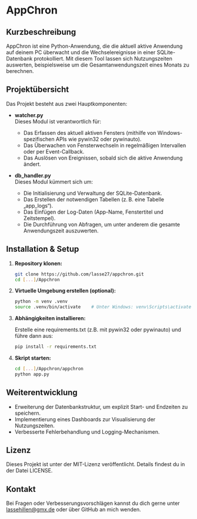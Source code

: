 # AppChron

## Kurzbeschreibung
AppChron ist eine Python-Anwendung, die die aktuell aktive Anwendung auf deinem PC überwacht und die Wechselereignisse in einer SQLite-Datenbank protokolliert. Mit diesem Tool lassen sich Nutzungszeiten auswerten, beispielsweise um die Gesamtanwendungszeit eines Monats zu berechnen.

## Projektübersicht
Das Projekt besteht aus zwei Hauptkomponenten:

- **watcher.py**  
  Dieses Modul ist verantwortlich für:
  - Das Erfassen des aktuell aktiven Fensters (mithilfe von Windows-spezifischen APIs wie pywin32 oder pywinauto).
  - Das Überwachen von Fensterwechseln in regelmäßigen Intervallen oder per Event-Callback.
  - Das Auslösen von Ereignissen, sobald sich die aktive Anwendung ändert.

- **db_handler.py**  
  Dieses Modul kümmert sich um:
  - Die Initialisierung und Verwaltung der SQLite-Datenbank.
  - Das Erstellen der notwendigen Tabellen (z. B. eine Tabelle „app_logs“).
  - Das Einfügen der Log-Daten (App-Name, Fenstertitel und Zeitstempel).
  - Die Durchführung von Abfragen, um unter anderem die gesamte Anwendungszeit auszuwerten.

## Installation & Setup

1. **Repository klonen:**

   ```bash
   git clone https://github.com/lasse27/appchron.git
   cd [...]/Appchron
   ```

2. **Virtuelle Umgebung erstellen (optional):**

   ```bash
   python -m venv .venv
   source .venv/bin/activate    # Unter Windows: venv\Scripts\activate
   ```

3. **Abhängigkeiten installieren:**

   Erstelle eine requirements.txt (z.B. mit pywin32 oder pywinauto) und führe dann aus:

   ```bash
   pip install -r requirements.txt
   ```

4. **Skript starten:**

   ```bash
   cd [...]/Appchron/appchron
   python app.py
   ```

## Weiterentwicklung
- Erweiterung der Datenbankstruktur, um explizit Start- und Endzeiten zu speichern.
- Implementierung eines Dashboards zur Visualisierung der Nutzungszeiten.
- Verbesserte Fehlerbehandlung und Logging-Mechanismen.

## Lizenz
Dieses Projekt ist unter der MIT-Lizenz veröffentlicht. Details findest du in der Datei LICENSE.

## Kontakt
Bei Fragen oder Verbesserungsvorschlägen kannst du dich gerne unter lassehillen@gmx.de oder über GitHub an mich wenden.
